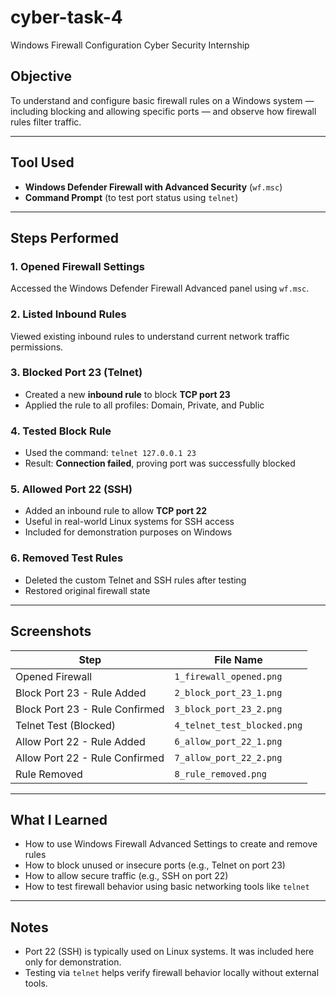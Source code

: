 # cyber-task-4
Windows Firewall Configuration
Cyber Security Internship

##  Objective
To understand and configure basic firewall rules on a Windows system — including blocking and allowing specific ports — and observe how firewall rules filter traffic.

---

##  Tool Used
- **Windows Defender Firewall with Advanced Security** (`wf.msc`)
- **Command Prompt** (to test port status using `telnet`)

---

##  Steps Performed

### 1. Opened Firewall Settings
Accessed the Windows Defender Firewall Advanced panel using `wf.msc`.

### 2. Listed Inbound Rules
Viewed existing inbound rules to understand current network traffic permissions.  

### 3. Blocked Port 23 (Telnet)
- Created a new **inbound rule** to block **TCP port 23**
- Applied the rule to all profiles: Domain, Private, and Public

### 4. Tested Block Rule
- Used the command: `telnet 127.0.0.1 23`
- Result: **Connection failed**, proving port was successfully blocked

### 5. Allowed Port 22 (SSH)
- Added an inbound rule to allow **TCP port 22**
- Useful in real-world Linux systems for SSH access
- Included for demonstration purposes on Windows

### 6. Removed Test Rules
- Deleted the custom Telnet and SSH rules after testing
- Restored original firewall state

---

##  Screenshots

| Step                          | File Name                          |
|-------------------------------|------------------------------------|
| Opened Firewall               | `1_firewall_opened.png`            |
| Block Port 23 - Rule Added    | `2_block_port_23_1.png`            |
| Block Port 23 - Rule Confirmed| `3_block_port_23_2.png`            |
| Telnet Test (Blocked)         | `4_telnet_test_blocked.png`        |
| Allow Port 22 - Rule Added    | `6_allow_port_22_1.png`            |
| Allow Port 22 - Rule Confirmed| `7_allow_port_22_2.png`            |
| Rule Removed                  | `8_rule_removed.png`               |

---

##  What I Learned

- How to use Windows Firewall Advanced Settings to create and remove rules
- How to block unused or insecure ports (e.g., Telnet on port 23)
- How to allow secure traffic (e.g., SSH on port 22)
- How to test firewall behavior using basic networking tools like `telnet`

---

##  Notes

- Port 22 (SSH) is typically used on Linux systems. It was included here only for demonstration.
- Testing via `telnet` helps verify firewall behavior locally without external tools.
